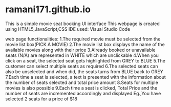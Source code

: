 # ramani171.github.io
This is a simple movie seat booking UI interface 
This webpage is created using HTML5,JavaScript,CSS
IDE used: Visual Studio Code

web page functionalities:
 1.The required movie must be selected from the movie list box(PICK A MOVIE)
 2.The movie list box displays the name of the available movies along with their price
 3.Already booked or unavailable seats (N/A) are represented in WHITE which are unclickable 
 4.When you click on a seat, the selected seat gets highlighted from GREY to BLUE
 5.The customer can select multiple seats as required
 6.The selected seats can also be unselected and when did, the seats turns from BLUE back to GREY
 7.Each time a seat is selected, a text is presented with the information about the number of seats
   selected and total price amount
 8.Seats for multiple movies is also possible
 9.Each time a seat is clicked, Total Price and the number of seats are incremented accordingly and displayed
   Eg.,You have selected 2 seats for a price of $18
